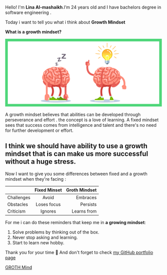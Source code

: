 Hello! I'm **Lina Al-mashaikh**.I’m 24 years old and I have bachelors degree in software engineering . 

Today i want to tell you what i think about **Growth Mindset**

**What is a growth mindset?**

![](fixed-vs-growth-mindset-blog-header-2.png)

A growth mindset believes that abilities can be developed through perseverance and effort .
the concept is a love of learning.
A fixed mindset sees that success comes from  intelligence and talent and there's no need for further development or effort.

I think we should have ability to use a growth mindset that is can make us more successful without a huge stress.
-
Now I want to give you some differences between fixed and a growth mindset when they're facing :


||Fixed Minset | Groth Mindset |
| :------------- | :----------: | -----------: |
|Challenges |Avoid  |Embraces |
|Obstacles  |Loses focus |Persists |
|Criticism  |Ignores |Learns from |

For me i can do these reminders that keep me in **a growing mindset**:
1. Solve problems by thinking out of the box.
2. Never stop asking and learning.
3. Start to learn new hobby.

Thank you for your time :purple_heart: And don't forget to check [my GitHub portfolio page ](https://github.com/Lina-yousef)

[GROTH Mind](README.md)


